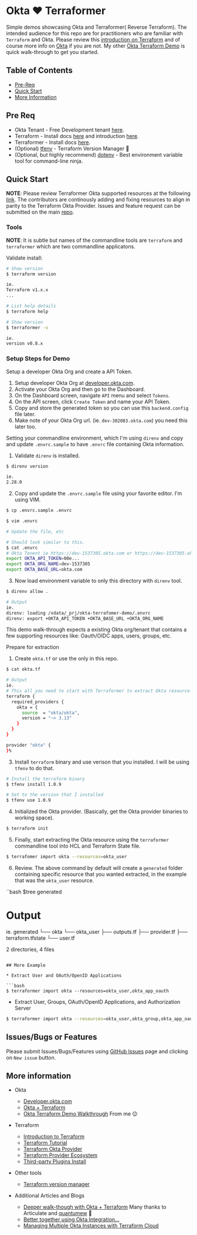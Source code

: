 # Okta :heart: Terraformer

Simple demos showcasing Okta and Terraformer( Reverse Terraform). The intended audience for this repo are for practitioners who are familiar with `Terraform` and Okta. Please review this [introduction on Terraform](https://www.terraform.io/intro/index.html) and of course more info on [Okta](https://developer.okta.com/) if you are not. My other [Okta Terraform Demo](https://github.com/noinarisak/okta-terraform-demo) is quick walk-through to get you started.

## Table of Contents

* [Pre-Req](#pre-req)
* [Quick Start](#quick-start)
* [More Information](#more-information)

## Pre Req

* Okta Tenant - Free Development tenant [here](https://developer.okta.com/).
* Terraform - Install docs [here](https://learn.hashicorp.com/tutorials/terraform/install-cli) and introduction [here](https://www.terraform.io/intro/index.html).
* Terraformer - Install docs [here](https://github.com/GoogleCloudPlatform/terraformer#installation).
* (Optional) [tfenv](https://github.com/tfutils/tfenv) - Terraform Version Manager 🎉
* (Optional, but highly recommend) [dotenv](https://direnv.net/) - Best environment variable tool for command-line ninja.

## Quick Start

**NOTE**: Please review Terraformer Okta supported resources at the following [link](https://github.com/GoogleCloudPlatform/terraformer/blob/master/docs/okta.md). The contributors are continously adding and fixing resources to align in parity to the Terraform Okta Provider. Issues and feature request can be submitted on the main [repo](https://github.com/GoogleCloudPlatform/terraformer/issues).

### Tools

**NOTE**: It is subtle but names of the commandline tools are `terraform` and `terraformer` which are two commandline applicatons.

Validate install:

```bash
# Show version
$ terraform version

ie.
Terraform v1.x.x
...

# List help details
$ terraform help
```

```bash
# Show version
$ terraformer -v

ie.
version v0.8.x
```


### Setup Steps for Demo

Setup a developer Okta Org and create a API Token.

1. Setup developer Okta Org at [developer.okta.com](https://developer.okta.com/).
2. Activate your Okta Org and then go to the Dashboard.
3. On the Dashboard screen, navigate `API` menu and select `Tokens`.
4. On the API screen, click `Create Token` and name your API Token.
5. Copy and store the generated token so you can use this `backend.config` file later.
6. Make note of your Okta Org url. (ie. `dev-302083.okta.com`) you need this later too.

Setting your commandline environment, which I'm using `direnv` and copy and update `.envrc.sample` to have `.envrc` file containing Okta information.

1. Validate `direnv` is installed.

```bash
$ direnv version

ie.
2.28.0
```

2. Copy and update the `.envrc.sample` file using your favorite editor. I'm using VIM.

```bash
$ cp .envrc.sample .envrc

$ vim .envrc

# Update the file, etc

# Should look similar to this.
$ cat .envrc
# Okta Tenent ie https://dev-1537305.okta.com or https://dev-1537305.oktapreview.com
export OKTA_API_TOKEN=00e...
export OKTA_ORG_NAME=dev-1537305
export OKTA_BASE_URL=okta.com
```

3. Now load environment variable to only this directory with `direnv` tool.

```bash
$ direnv allow .

# Output
ie.
direnv: loading /xdata/_prj/okta-terrafomer-demo/.envrc
direnv: export +OKTA_API_TOKEN +OKTA_BASE_URL +OKTA_ORG_NAME
```

This demo walk-through expects a existing Okta org/tenant that contains a few supporting resources like: Oauth/OIDC apps, users, groups, etc.

Prepare for extraction

1. Create `okta.tf` or use the only in this repo.

```bash
$ cat okta.tf

# Output
ie.
# This all you need to start with Terraformer to extract Okta resource from your Okta tenant.
terraform {
  required_providers {
    okta = {
      source  = "okta/okta",
      version = "~> 3.13"
    }
  }
}

provider "okta" {
}%
```

3. Install `terraform` binary and use verison that you installed. I will be using `tfenv` to do that.

```bash
# Install the terraform binary
$ tfenv install 1.0.9

# Set to the version that I installed
$ tfenv use 1.0.9
```

4. Initialized the Okta provider. (Basically, get the Okta provider binaries to working space).

```bash
$ terraform init
```

5. Finally, start extracting the Okta resource using the `terraformer` commandline tool into HCL and Terraform State file.

```bash
$ terrafomer import okta --resources=okta_user
```

6. Review. The above command by default will create a `generated` folder containing specific resource that you wanted extracted, in the example that was the `okta_user` resource.

``bash
$tree generated

# Output
ie.
generated
└── okta
    └── okta_user
        ├── outputs.tf
        ├── provider.tf
        ├── terraform.tfstate
        └── user.tf

2 directories, 4 files
```

## More Example

* Extract User and OAuth/OpenID Applications

```bash
$ terraformer import okta --resources=okta_user,okta_app_oauth
```

* Extract User, Groups, OAuth/OpenID Applications, and Authorization Server

```bash
$ terraformer import okta --resources=okta_user,okta_group,okta_app_oauth,okta_auth_server
```

## Issues/Bugs or Features

Please submit Issues/Bugs/Features using [GitHub Issues](https://github.com/noinarisak/okta-terraform-demo/issues) page and clicking on `New issue` button.

## More information

* Okta
  * [Developer.okta.com](https://developer.okta.com)
  * [Okta + Terraform](https://www.okta.com/blog/2019/08/better-together-using-the-okta-integration-with-hashicorp-terraform)
  * [Okta Terraform Demo Walkthrough](https://github.com/noinarisak/okta-terraform-demo) From me 😉

* Terraform
  * [Introduction to Terraform](https://www.terraform.io/intro/index.html)
  * [Terraform Tutorial](https://learn.hashicorp.com/terraform)
  * [Terraform Okta Provider](https://www.terraform.io/docs/providers/okta/index.html)
  * [Terraform Provider Ecosystem](https://www.terraform.io/docs/providers/index.html)
  * [Third-party Plugins Install](https://www.terraform.io/docs/configuration/providers.html#third-party-plugins)

* Other tools
  * [Terraform version manager](https://github.com/tfutils/tfenv)

* Additional Articles and Blogs
  * [Deeper walk-though with Okta + Terraform](https://github.com/articulate/terraform-provider-okta-demos) Many thanks to Articulate and [quantumew](https://github.com/quantumew) :tada:
  * [Better together using Okta Integration...](https://www.okta.com/blog/2019/08/better-together-using-the-okta-integration-with-hashicorp-terraform/)
  * [Managing Multiple Okta Instances with Terraform Cloud](https://developer.okta.com/blog/2020/02/03/managing-multiple-okta-instances-with-terraform-cloud)
